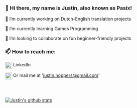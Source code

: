### 👋 Hi there, my name is Justin, also known as Pasix!

🔭 I’m currently working on Dutch-English translation projects

🌱 I’m currently learning Games Programming

👯 I’m looking to collaborate on fun beginner-friendly projects

### 📫 How to reach me: 
LinkedIn
[<img align="left" alt="LinkedIn" width="22px" src="https://cdn.jsdelivr.net/npm/simple-icons@v3/icons/linkedin.svg" />][linkedin] <br><br>
Or mail me at 'justin.noppers@gmail.com'
<img align="left" alt="Mail" width="22px" src="https://cdn.jsdelivr.net/npm/simple-icons@v3/icons/gmail.svg" /> 

<br>
<br>

[![Justin's github stats](https://github-readme-stats.vercel.app/api?username=JNoppers&count_private=true)](https://github.com/anuraghazra/github-readme-stats)

[linkedin]: https://www.linkedin.com/in/justinnoppers/
